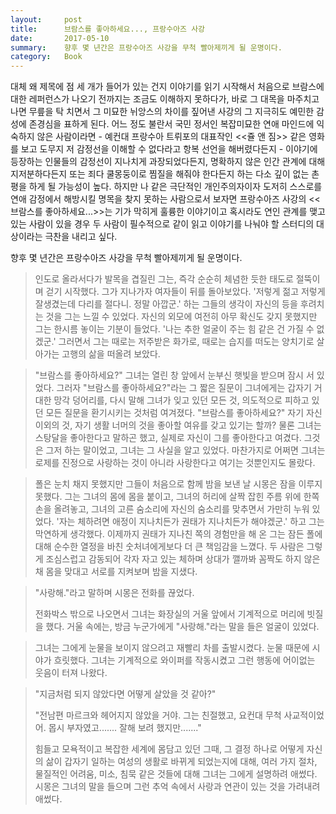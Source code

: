 ```yaml
---
layout:     post
title:      브람스를 좋아하세요..., 프랑수아즈 사강
date:       2017-05-10
summary:    향후 몇 년간은 프랑수아즈 사강을 무척 빨아제끼게 될 운명이다.
category:   Book
---
```


대체 왜 제목에 점 세 개가 들어가 있는 건지 이야기를 읽기 시작해서 처음으로 브람스에 대한 레퍼런스가 나오기 전까지는 조금도 이해하지 못하다가, 바로 그 대목을 마주치고 나면 무릎을 탁 치면서 그 미묘한 뉘앙스의 차이를 짚어낸 사강의 그 지극히도 예민한 감성에 존경심을 표하게 된다.
어느 정도 불란서 국민 정서인 복잡미묘한 연애 마인드에 익숙하지 않은 사람이라면 - 예컨대 프랑수아 트뤼포의 대표작인 <<쥴 앤 짐>> 같은 영화를 보고 도무지 저 감정선을 이해할 수 없다라고 항복 선언을 해버렸다든지 - 이야기에 등장하는 인물들의 감정선이 지나치게 과장되었다든지, 명확하지 않은 인간 관계에 대해 지저분하다든지 또는 죄다 쿨몽둥이로 찜질을 해줘야 한다든지 하는 다소 깊이 없는 촌평을 하게 될 가능성이 높다.
하지만 나 같은 극단적인 개인주의자이자 도저히 스스로를 연애 감정에서 해방시킬 명목을 찾지 못하는 사람으로서 보자면 프랑수아즈 사강의 <<브람스를 좋아하세요...>>는 기가 막히게 훌륭한 이야기이고 혹시라도 연인 관계를 맺고 있는 사람이 있을 경우 두 사람이 필수적으로 같이 읽고 이야기를 나눠야 할 스터디의 대상이라는 극찬을 내리고 싶다.

향후 몇 년간은 프랑수아즈 사강을 무척 빨아제끼게 될 운명이다.

> 인도로 올라서다가 발목을 겹질린 그는, 즉각 순순히 체념한 듯한 태도로 절뚝이며 걷기 시작했다.
> 그가 지나가자 여자들이 뒤를 돌아보았다.
> '저렇게 젊고 저렇게 잘생겼는데 다리를 절다니. 정말 아깝군.' 하는 그들의 생각이 자신의 등을 후려치는 것을 그는 느낄 수 있었다.
> 자신의 외모에 여전히 아무 확신도 갖지 못했지만 그는 한시름 놓이는 기분이 들었다.
> '나는 추한 얼굴이 주는 힘 같은 건 가질 수 없겠군.' 그러면서 그는 때로는 저주받은 화가로, 때로는 습지를 떠도는 양치기로 살아가는 고행의 삶을 떠올려 보았다.

> "브람스를 좋아하세요?" 그녀는 열린 창 앞에서 눈부신 햇빛을 받으며 잠시 서 있었다.
> 그러자 "브람스를 좋아하세요?"라는 그 짧은 질문이 그녀에게는 갑자기 거대한 망각 덩어리를, 다시 말해 그녀가 잊고 있던 모든 것, 의도적으로 피하고 있던 모든 질문을 환기시키는 것처럼 여겨졌다.
> "브람스를 좋아하세요?" 자기 자신 이외의 것, 자기 생활 너머의 것을 좋아할 여유를 갖고 있기는 할까?
> 물론 그녀는 스탕달을 좋아한다고 말하곤 했고, 실제로 자신이 그를 좋아한다고 여겼다.
> 그것은 그저 하는 말이었고, 그녀는 그 사실을 알고 있었다.
> 마찬가지로 어쩌면 그녀는 로제를 진정으로 사랑하는 것이 아니라 사랑한다고 여기는 것뿐인지도 몰랐다.

> 폴은 눈치 채지 못했지만 그들이 처음으로 함께 밤을 보낸 날 시몽은 잠을 이루지 못했다.
> 그는 그녀의 몸에 몸을 붙이고, 그녀의 허리에 살짝 잡힌 주름 위에 한쪽 손을 올려놓고, 그녀의 고른 숨소리에 자신의 숨소리를 맞추면서 가만히 누워 있었다.
> '자는 체하려면 애정이 지나치든가 권태가 지나치든가 해야겠군.' 하고 그는 막연하게 생각했다.
> 이제까지 권태가 지나친 쪽의 경험만을 해 온 그는 잠든 폴에 대해 순수한 열정을 바친 숫처녀에게보다 더 큰 책임감을 느꼈다.
> 두 사람은 그렇게 조심스럽고 감동되어 각자 자고 있는 체하며 상대가 깰까봐 꼼짝도 하지 않은 채 몸을 맞대고 서로를 지켜보며 밤을 지샜다.

> "사랑해."라고 말하며 시몽은 전화를 끊었다.
>
> 전화박스 밖으로 나오면서 그녀는 화장실의 거울 앞에서 기계적으로 머리에 빗질을 했다.
> 거울 속에는, 방금 누군가에게 "사랑해."라는 말을 들은 얼굴이 있었다.

> 그녀는 그에게 눈물을 보이지 않으려고 재빨리 차를 출발시켰다.
> 눈물 때문에 시야가 흐릿했다.
> 그녀는 기계적으로 와이퍼를 작동시켰고 그런 행동에 어이없는 웃음이 터져 나왔다.

> "지금처럼 되지 않았다면 어떻게 살았을 것 같아?"
>
> "전남편 마르크와 헤어지지 않았을 거야. 그는 친절했고, 요컨대 무척 사교적이었어. 몹시 부자였고....... 잘해 보려 했지만......."
>
> 힘들고 모욕적이고 복잡한 세계에 몸담고 있던 그때, 그 결정 하나로 어떻게 자신의 삶이 갑자기 일하는 여성의 생활로 바뀌게 되었는지에 대해, 여러 가지 절차, 물질적인 어려움, 미소, 침묵 같은 것들에 대해 그녀는 그에게 설명하려 애썼다.
> 시몽은 그녀의 말을 들으며 그런 추억 속에서 사랑과 연관이 있는 것을 가려내려 애썼다.
